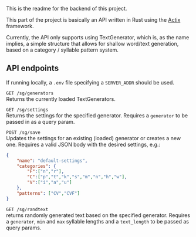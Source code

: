 This is the readme for the backend of this project.  

This part of the project is basically an API written in Rust using the
[Actix](https://github.com/actix/actix-web) framework.  

Currently, the API only supports using TextGenerator, which is, as the name
implies, a simple structure that allows for shallow word/text generation, based
on a category / syllable pattern system.  

## API endpoints

If running locally, a ```.env``` file specifying a ```SERVER_ADDR``` should be
used.  

```GET /sg/generators```  
Returns the currently loaded TextGenerators.  

```GET /sg/settings```  
Returns the settings for the specified generator. Requires a ```generator``` to 
be passed in as a query param.  

```POST /sg/save```  
Updates the settings for an existing (loaded) generator or creates a new one.
Requires a valid JSON body with the desired settings, e.g.:  
```json
{
    "name": "default-settings",
    "categories": {
        "F":["n","r"],
        "C":["p","t","k","s","m","n","h","w"],
        "V":["i","a","u"]
    },
    "patterns": ["CV","CVF"]
}
```

```GET /sg/randtext```  
returns randomly generated text based on the specified generator. Requires a
```generator```, ```min``` and ```max``` syllable lengths and a ```text_length``` 
to be passed as query params.  
